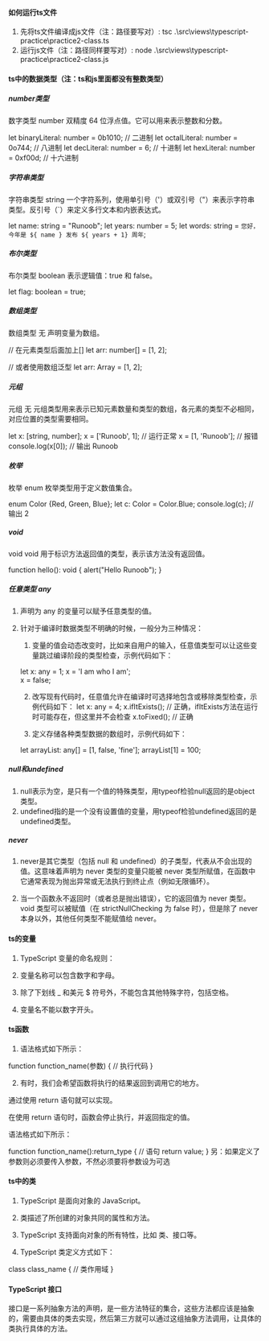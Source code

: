 #### 如何运行ts文件

1. 先将ts文件编译成js文件（注：路径要写对）: tsc .\src\views\typescript-practice\practice2-class.ts
2. 运行js文件（注：路径同样要写对）: node .\src\views\typescript-practice\practice2-class.js

#### ts中的数据类型（注：ts和js里面都没有整数类型）

##### number类型

数字类型 number
双精度 64 位浮点值。它可以用来表示整数和分数。

let binaryLiteral: number = 0b1010; // 二进制
let octalLiteral: number = 0o744; // 八进制
let decLiteral: number = 6; // 十进制
let hexLiteral: number = 0xf00d; // 十六进制

##### 字符串类型

字符串类型 string
一个字符系列，使用单引号（'）或双引号（"）来表示字符串类型。反引号（`）来定义多行文本和内嵌表达式。

let name: string = "Runoob";
let years: number = 5;
let words: string = `您好，今年是 ${ name } 发布 ${ years + 1} 周年`;

##### 布尔类型

布尔类型 boolean
表示逻辑值：true 和 false。

let flag: boolean = true;

##### 数组类型

数组类型 无
声明变量为数组。

// 在元素类型后面加上[]
let arr: number[] = [1, 2];

// 或者使用数组泛型
let arr: Array<number> = [1, 2];

##### 元组

元组 无
元组类型用来表示已知元素数量和类型的数组，各元素的类型不必相同，对应位置的类型需要相同。

let x: [string, number];
x = ['Runoob', 1]; // 运行正常
x = [1, 'Runoob']; // 报错
console.log(x[0]); // 输出 Runoob

##### 枚举

枚举 enum
枚举类型用于定义数值集合。

enum Color {Red, Green, Blue};
let c: Color = Color.Blue;
console.log(c); // 输出 2

##### void

void void
用于标识方法返回值的类型，表示该方法没有返回值。

function hello(): void {
alert("Hello Runoob");
}

##### 任意类型 any

1. 声明为 any 的变量可以赋予任意类型的值。

2. 针对于编译时数据类型不明确的时候，一般分为三种情况：

   1. 变量的值会动态改变时，比如来自用户的输入，任意值类型可以让这些变量跳过编译阶段的类型检查，示例代码如下：

   let x: any = 1;
   x = 'I am who I am';  
   x = false;

   2. 改写现有代码时，任意值允许在编译时可选择地包含或移除类型检查，示例代码如下：
      let x: any = 4;
      x.ifItExists(); // 正确，ifItExists方法在运行时可能存在，但这里并不会检查
      x.toFixed(); // 正确

   3. 定义存储各种类型数据的数组时，示例代码如下：

   let arrayList: any[] = [1, false, 'fine'];
   arrayList[1] = 100;

##### null和undefined

1.  null表示为空，是只有一个值的特殊类型，用typeof检验null返回的是object类型。
2.  undefined指的是一个没有设置值的变量，用typeof检验undefined返回的是undefined类型。

##### never

1. never是其它类型（包括 null 和 undefined）的子类型，代表从不会出现的值。这意味着声明为 never 类型的变量只能被 never 类型所赋值，在函数中它通常表现为抛出异常或无法执行到终止点（例如无限循环）。

2. 当一个函数永不返回时（或者总是抛出错误），它的返回值为 never 类型。void 类型可以被赋值（在 strictNullChecking 为 false 时），但是除了 never 本身以外，其他任何类型不能赋值给 never。

#### ts的变量

1. TypeScript 变量的命名规则：

2. 变量名称可以包含数字和字母。

3. 除了下划线 \_ 和美元 $ 符号外，不能包含其他特殊字符，包括空格。

4. 变量名不能以数字开头。

#### ts函数

1. 语法格式如下所示：

function function_name(参数)
{
// 执行代码
}

2. 有时，我们会希望函数将执行的结果返回到调用它的地方。

通过使用 return 语句就可以实现。

在使用 return 语句时，函数会停止执行，并返回指定的值。

语法格式如下所示：

function function_name():return_type {
// 语句
return value;
}
另：如果定义了参数则必须要传入参数，不然必须要将参数设为可选

#### ts中的类

1. TypeScript 是面向对象的 JavaScript。

2. 类描述了所创建的对象共同的属性和方法。

3. TypeScript 支持面向对象的所有特性，比如 类、接口等。

4. TypeScript 类定义方式如下：

class class_name {
// 类作用域
}

#### TypeScript 接口

接口是一系列抽象方法的声明，是一些方法特征的集合，这些方法都应该是抽象的，需要由具体的类去实现，然后第三方就可以通过这组抽象方法调用，让具体的类执行具体的方法。

